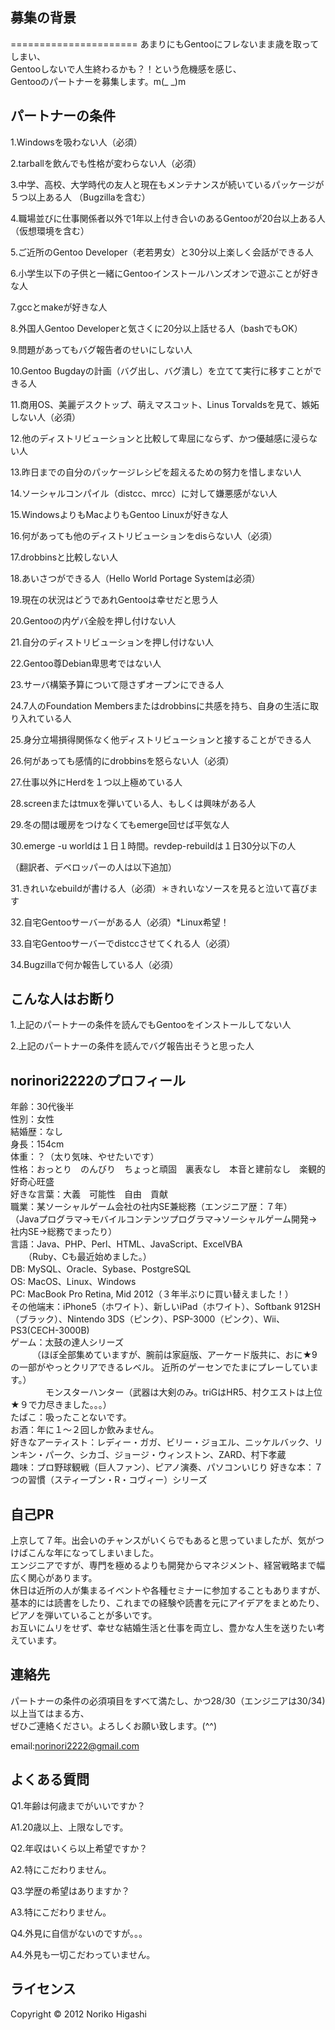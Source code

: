 募集の背景
------
======================
あまりにもGentooにフレないまま歳を取ってしまい、  
Gentooしないで人生終わるかも？！という危機感を感じ、  
Gentooのパートナーを募集します。m(_ _)m  

パートナーの条件
------
1.Windowsを吸わない人（必須）

2.tarballを飲んでも性格が変わらない人（必須）

3.中学、高校、大学時代の友人と現在もメンテナンスが続いているパッケージが５つ以上ある人
（Bugzillaを含む）

4.職場並びに仕事関係者以外で1年以上付き合いのあるGentooが20台以上ある人（仮想環境を含む）

5.ご近所のGentoo Developer（老若男女）と30分以上楽しく会話ができる人

6.小学生以下の子供と一緒にGentooインストールハンズオンで遊ぶことが好きな人

7.gccとmakeが好きな人

8.外国人Gentoo Developerと気さくに20分以上話せる人（bashでもOK）

9.問題があってもバグ報告者のせいにしない人

10.Gentoo Bugdayの計画（バグ出し、バグ潰し）を立てて実行に移すことができる人

11.商用OS、美麗デスクトップ、萌えマスコット、Linus Torvaldsを見て、嫉妬しない人（必須）

12.他のディストリビューションと比較して卑屈にならず、かつ優越感に浸らない人

13.昨日までの自分のパッケージレシピを超えるための努力を惜しまない人

14.ソーシャルコンパイル（distcc、mrcc）に対して嫌悪感がない人

15.WindowsよりもMacよりもGentoo Linuxが好きな人

16.何があっても他のディストリビューションをdisらない人（必須）

17.drobbinsと比較しない人

18.あいさつができる人（Hello World Portage Systemは必須）

19.現在の状況はどうであれGentooは幸せだと思う人

20.Gentooの内ゲバ全般を押し付けない人

21.自分のディストリビューションを押し付けない人

22.Gentoo尊Debian卑思考ではない人

23.サーバ構築予算について隠さずオープンにできる人

24.7人のFoundation Membersまたはdrobbinsに共感を持ち、自身の生活に取り入れている人

25.身分立場損得関係なく他ディストリビューションと接することができる人

26.何があっても感情的にdrobbinsを怒らない人（必須）

27.仕事以外にHerdを１つ以上極めている人

28.screenまたはtmuxを弾いている人、もしくは興味がある人

29.冬の間は暖房をつけなくてもemerge回せば平気な人

30.emerge -u worldは１日１時間。revdep-rebuildは１日30分以下の人

（翻訳者、デベロッパーの人は以下追加）  

31.きれいなebuildが書ける人（必須）＊きれいなソースを見ると泣いて喜びます

32.自宅Gentooサーバーがある人（必須）*Linux希望！

33.自宅Gentooサーバーでdistccさせてくれる人（必須）

34.Bugzillaで何か報告している人（必須）

こんな人はお断り
------
1.上記のパートナーの条件を読んでもGentooをインストールしてない人

2.上記のパートナーの条件を読んでバグ報告出そうと思った人

norinori2222のプロフィール
------
年齢：30代後半  
性別：女性  
結婚歴：なし  
身長：154cm  
体重：？（太り気味、やせたいです）  
性格：おっとり　のんびり　ちょっと頑固　裏表なし　本音と建前なし　楽観的　好奇心旺盛  
好きな言葉：大義　可能性　自由　貢献  
職業：某ソーシャルゲーム会社の社内SE兼総務（エンジニア歴：７年）  
（Javaプログラマ→モバイルコンテンツプログラマ→ソーシャルゲーム開発→社内SE→総務でまったり）  
言語：Java、PHP、Perl、HTML、JavaScript、ExcelVBA  
　　（Ruby、Cも最近始めました。）  
DB: MySQL、Oracle、Sybase、PostgreSQL  
OS: MacOS、Linux、Windows  
PC: MacBook Pro Retina, Mid 2012（３年半ぶりに買い替えました！）  
その他端末：iPhone5（ホワイト）、新しいiPad（ホワイト）、Softbank 912SH（ブラック）、Nintendo 3DS（ピンク）、PSP-3000（ピンク）、Wii、PS3(CECH-3000B)  
ゲーム：太鼓の達人シリーズ  
　　　（ほぼ全部集めていますが、腕前は家庭版、アーケード版共に、おに★9の一部がやっとクリアできるレベル。  近所のゲーセンでたまにプレーしています。）  
　　　　モンスターハンター（武器は大剣のみ。triGはHR5、村クエストは上位★９で力尽きました。。。）  
たばこ：吸ったことないです。  
お酒：年に１〜２回しか飲みません。  
好きなアーティスト：レディー・ガガ、ビリー・ジョエル、ニッケルバック、リンキン・パーク、シカゴ、ジョージ・ウィンストン、ZARD、村下孝蔵  
趣味：プロ野球観戦（巨人ファン）、ピアノ演奏、パソコンいじり
好きな本：７つの習慣（スティーブン・R・コヴィー）シリーズ

自己PR
------
上京して７年。出会いのチャンスがいくらでもあると思っていましたが、気がつけばこんな年になってしまいました。  
エンジニアですが、専門を極めるよりも開発からマネジメント、経営戦略まで幅広く関心があります。  
休日は近所の人が集まるイベントや各種セミナーに参加することもありますが、  
基本的には読書をしたり、これまでの経験や読書を元にアイデアをまとめたり、ピアノを弾いていることが多いです。  
お互いにムリをせず、幸せな結婚生活と仕事を両立し、豊かな人生を送りたい考えています。

連絡先
------
パートナーの条件の必須項目をすべて満たし、かつ28/30（エンジニアは30/34)以上当てはまる方、  
ぜひご連絡ください。よろしくお願い致します。(^^)

email:norinori2222@gmail.com

よくある質問
------
Q1.年齢は何歳までがいいですか？  

A1.20歳以上、上限なしです。  

Q2.年収はいくら以上希望ですか？  

A2.特にこだわりません。

Q3.学歴の希望はありますか？

A3.特にこだわりません。

Q4.外見に自信がないのですが。。。

A4.外見も一切こだわっていません。

ライセンス
----------
Copyright &copy; 2012 Noriko Higashi 
